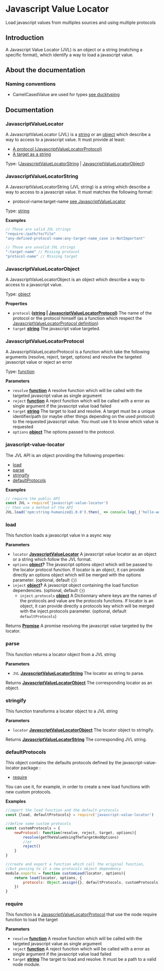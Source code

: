 # Javascript Value Locator

Load javascript values from multiples sources and using multiple protocols

## Introduction

A Javascript Value Locator (JVL) is an object or a string (matching a specific format), which identify a way to load a javascript value.

## About the documentation

### Naming conventions

-   CamelCasedValue are used for types <a href="https://en.wikipedia.org/wiki/Duck_typing" target="_blank">see ducktyping</a>

## Documentation

<!-- Generated by documentation.js. Update this documentation by updating the source code. -->

### JavascriptValueLocator

A JavascriptValueLocator (JVL) is a [string](#javascriptvaluelocatorstring) or an [object](#javascriptvaluelocatorobject) which describe a way to access to a javascript value.
It must provide at least:

-   [A protocol (JavascriptValueLocatorProtocol)](#javascriptvaluelocatorprotocol) 
-   [A target as a string](https://developer.mozilla.org/en-US/docs/Web/JavaScript/Reference/Global_Objects/String)

Type: ([JavascriptValueLocatorString](#javascriptvaluelocatorstring) \| [JavascriptValueLocatorObject](#javascriptvaluelocatorobject))

### JavascriptValueLocatorString

A JavascriptValueLocatorString (JVL string) is a string which describe a way to access to a javascript value. It must matches the following format:

-   protocol-name:target-name [see JavascriptValueLocator](#javascriptvaluelocator)

Type: [string](https://developer.mozilla.org/en-US/docs/Web/JavaScript/Reference/Global_Objects/String)

**Examples**

```javascript
// Those are valid JVL strings
"require:/path/to/file"
"any-defined-protocol-name:any-target-name_case is-NotImportant"

// Those are unvalid JVL strings
":target-name" // Missing protocol
"protocol-name" // Missing target
```

### JavascriptValueLocatorObject

A JavascriptValueLocatorObject is an object which describe a way to access to a javascript value.

Type: [object](https://developer.mozilla.org/en-US/docs/Web/JavaScript/Reference/Global_Objects/Object)

**Properties**

-   `protocol` **([string](https://developer.mozilla.org/en-US/docs/Web/JavaScript/Reference/Global_Objects/String) \| [JavascriptValueLocatorProtocol](#javascriptvaluelocatorprotocol))** The name of the protocol or the protocol himself (as a function which respect the [JavascriptValueLocatorProtocol definition](#javascriptvaluelocatorprotocol))
-   `target` **[string](https://developer.mozilla.org/en-US/docs/Web/JavaScript/Reference/Global_Objects/String)** The javascript value targeted.

### JavascriptValueLocatorProtocol

A JavascriptValueLocatorProtocol is a function which take the following arguments (resolve, reject, target, options) and resolve the targeted javascript value or reject an error

Type: [function](https://developer.mozilla.org/en-US/docs/Web/JavaScript/Reference/Statements/function)

**Parameters**

-   `resolve` **[function](https://developer.mozilla.org/en-US/docs/Web/JavaScript/Reference/Statements/function)** A resolve function which will be called with the targeted javascript value as single argument
-   `reject` **[function](https://developer.mozilla.org/en-US/docs/Web/JavaScript/Reference/Statements/function)** A reject function which will be called with a error as single argument if the javascript value load failed
-   `target` **[string](https://developer.mozilla.org/en-US/docs/Web/JavaScript/Reference/Global_Objects/String)** The target to load and resolve. A target must be a unique identifier/path (or maybe other things depending on the used protocol) to the requested javascript value. You must use it to know which value is requested
-   `options` **[object](https://developer.mozilla.org/en-US/docs/Web/JavaScript/Reference/Global_Objects/Object)** The options passed to the protocol.

### javascript-value-locator

The JVL API is an object providing the following properties:

-   [load](#load)
-   [parse](#parse)
-   [stringify](#stringify)
-   [defaultProtocols](#defaultprotocols)

**Examples**

```javascript
// require the public API
const JVL = require('javascript-value-locator')
// then use a method of the API
JVL.load('npm:string-humanize@1.0.0').then(_ => console.log(_('hello-world'))) // Hello world
```

### load

This function loads a javascript value in a async way

**Parameters**

-   `locator` **[JavascriptValueLocator](#javascriptvaluelocator)** A javascript value locator as an object or a string which follow the JVL format.
-   `options` **[object](https://developer.mozilla.org/en-US/docs/Web/JavaScript/Reference/Global_Objects/Object)?** The javascript options object which will be passed to the locator protocol function. If locator is an object, it can provide directly an options object which will be merged with the options parameter. (optional, default `{}`)
-   `inject` **[object](https://developer.mozilla.org/en-US/docs/Web/JavaScript/Reference/Global_Objects/Object)?** A javascript object containing the load function dependencies. (optional, default `{}`)
    -   `inject.protocols` **[object](https://developer.mozilla.org/en-US/docs/Web/JavaScript/Reference/Global_Objects/Object)** A Dictionnary where keys are the names of the protocols and value are the protocols functions. If locator is an object, it can provide directly a protocols key which will be merged with the inject.protocols parameter. (optional, default `defaultProtocols`)

Returns **[Promise](https://developer.mozilla.org/en-US/docs/Web/JavaScript/Reference/Global_Objects/Promise)** A promise resolving the javascript value targeted by the locator.

### parse

This function returns a locator object from a JVL string

**Parameters**

-   `JVL` **[JavascriptValueLocatorString](#javascriptvaluelocatorstring)** The locator as string to parse.

Returns **[JavascriptValueLocatorObject](#javascriptvaluelocatorobject)** The corresponding locator as an object.

### stringify

This function transforms a locator object to a JVL string

**Parameters**

-   `locator` **[JavascriptValueLocatorObject](#javascriptvaluelocatorobject)** The locator object to stringify.

Returns **[JavascriptValueLocatorString](#javascriptvaluelocatorstring)** The corresponding JVL string.

### defaultProtocols

This object contains the defaults protocols defined by the javascript-value-locator package :

-   [require](#require)

You can use it, for example, in order to create a new load functions with new custom protocols.

**Examples**

```javascript
//import the load function and the default-protocols
const {load, defaultProtocols} = require('javascript-value-locator')

//define some custom protocols
const customProtocols = {
    newProtocol: function(resolve, reject, target, options){
        resolve(getTheValueUsingTheTargetAndOptions)
        //or
        reject()
    }
}

//create and export a function which call the original function,
//but passing to it a new protocols object dependency
module.exports = function customLoad(locator, options){
    return load(locator, options, {
        protocols: Object.assign({}, defaultProtocols, customProtocols)
    })
}
```

### require

This function is a [JavascriptValueLocatorProtocol](#javascriptvaluelocatorprotocol) that use the node require function to load the target

**Parameters**

-   `resolve` **[function](https://developer.mozilla.org/en-US/docs/Web/JavaScript/Reference/Statements/function)** A resolve function which will be called with the targeted javascript value as single argument
-   `reject` **[function](https://developer.mozilla.org/en-US/docs/Web/JavaScript/Reference/Statements/function)** A reject function which will be called with a error as single argument if the javascript value load failed
-   `target` **[string](https://developer.mozilla.org/en-US/docs/Web/JavaScript/Reference/Global_Objects/String)** The target to load and resolve. It must be a path to a valid node module.
